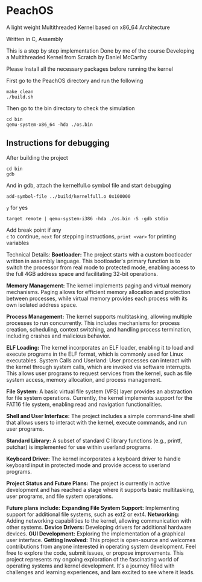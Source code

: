 # PeachOS
A light weight Multithreaded Kernel based on x86_64 Architecture

Written in C, Assembly 

This is a step by step implementation Done by me of the course Developing a Multithreaded Kernel from Scratch by Daniel McCarthy 

Please Install all the necessary packages before running the kernel

First go to the PeachOS directory and run the following

```
make clean
./build.sh
```

Then go to the bin directory to check the simulation
```
cd bin
qemu-system-x86_64 -hda ./os.bin
```
## Instructions for debugging

After building the project 
```
cd bin
gdb
```
And in gdb, attach the kernelfull.o symbol file and start debugging
```
add-symbol-file ../build/kernelfull.o 0x100000
```
```y``` for yes
```
target remote | qemu-system-i386 -hda ./os.bin -S -gdb stdio
```
Add break point if any  
```c``` to continue, ```next``` for stepping instructions, ```print <var>``` for printing variables

Technical Details:
**Bootloader:** The project starts with a custom bootloader written in assembly language. This bootloader's primary function is to switch the processor from real mode to protected mode, enabling access to the full 4GB address space and facilitating 32-bit operations.

**Memory Management:** The kernel implements paging and virtual memory mechanisms. Paging allows for efficient memory allocation and protection between processes, while virtual memory provides each process with its own isolated address space.

**Process Management:** The kernel supports multitasking, allowing multiple processes to run concurrently. This includes mechanisms for process creation, scheduling, context switching, and handling process termination, including crashes and malicious behavior.

**ELF Loading:** The kernel incorporates an ELF loader, enabling it to load and execute programs in the ELF format, which is commonly used for Linux executables.
System Calls and Userland: User processes can interact with the kernel through system calls, which are invoked via software interrupts. This allows user programs to request services from the kernel, such as file system access, memory allocation, and process management.

**File System:** A basic virtual file system (VFS) layer provides an abstraction for file system operations. Currently, the kernel implements support for the FAT16 file system, enabling read and navigation functionalities.

**Shell and User Interface:** The project includes a simple command-line shell that allows users to interact with the kernel, execute commands, and run user programs.

**Standard Library:** A subset of standard C library functions (e.g., printf, putchar) is implemented for use within userland programs.

**Keyboard Driver:** The kernel incorporates a keyboard driver to handle keyboard input in protected mode and provide access to userland programs.

**Project Status and Future Plans:**
The project is currently in active development and has reached a stage where it supports basic multitasking, user programs, and file system operations.

**Future plans include:**
**Expanding File System Support:** Implementing support for additional file systems, such as ext2 or ext4.
**Networking:** Adding networking capabilities to the kernel, allowing communication with other systems.
**Device Drivers:** Developing drivers for additional hardware devices.
**GUI Development:** Exploring the implementation of a graphical user interface.
**Getting Involved:**
This project is open-source and welcomes contributions from anyone interested in operating system development. Feel free to explore the code, submit issues, or propose improvements.
This project represents my ongoing exploration of the fascinating world of operating systems and kernel development. It's a journey filled with challenges and learning experiences, and Iam excited to see where it leads.

